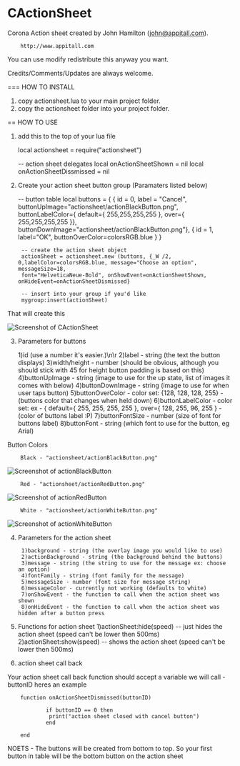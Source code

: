 CActionSheet
============

Corona Action sheet created by John Hamilton (john@appitall.com).

        http://www.appitall.com


You can use modify redistribute this anyway you want.

Credits/Comments/Updates are always welcome.


=== HOW TO INSTALL

1) copy actionsheet.lua to your main project folder.
2) copy the actionsheet folder into your project folder.

== HOW TO USE

1) add this to the top of your lua file

	 local actionsheet = require("actionsheet")
	 
	 -- action sheet delegates
	local onActionSheetShown = nil
	local onActionSheetDissmissed = nil
	 
2) Create your action sheet button group (Paramaters listed below)
	
	-- button table
	 local buttons = { 
        { id = 0, label = "Cancel", buttonUpImage="actionsheet/actionBlackButton.png",
        buttonLabelColor={ default={ 255,255,255,255 }, over={ 255,255,255,255 }}, buttonDownImage="actionsheet/actionBlackButton.png"},
        { id = 1, label="OK", buttonOverColor=colorsRGB.blue } } 
        
        -- create the action sheet object
        actionSheet = actionsheet.new (buttons, {_W /2, 0,labelColor=colorsRGB.blue, message="Choose an option", messageSize=18,
        font="HelveticaNeue-Bold", onShowEvent=onActionSheetShown, onHideEvent=onActionSheetDismissed} 
        
        -- insert into your group if you'd like
        mygroup:insert(actionSheet)
        
That will create this

![Screenshot of CActionSheet](http://s17.postimage.org/jz44a9jbj/image.png)


3) Parameters for buttons

	1)id (use a number it's easier.)\n\r
	2)label - string (the text the button displays)
	3)width/height - number (should be obvious, although you should stick with 45 for height button padding is based on this)
	4)buttonUpImage - string (image to use for the up state, list of images it comes with below)
	4)buttonDownImage - string (image to use for when user taps button)
	5)buttonOverColor - color set: {128, 128, 128, 255} - (buttons color that changes when held down)
	6)buttonLabelColor - color set: ex - { default={ 255, 255, 255, 255 }, over={ 128, 255, 96, 255 } - (color of buttons label :P)
	7)buttonFontSize - number (size of font for buttons label)
	8)buttonFont - string (which font to use for the button, eg Arial)
        
Button Colors 

        Black - "actionsheet/actionBlackButton.png"
![Screenshot of actionBlackButton](http://s17.postimage.org/8hxetnz0v/action_Black_Button_2x.png)

        Red - "actionsheet/actionRedButton.png"
        
![Screenshot of actionRedButton](http://s16.postimage.org/i3u8p3idh/action_Red_Button_2x.png)

        White - "actionsheet/actionWhiteButton.png"
        
![Screenshot of actionWhiteButton](http://s18.postimage.org/tigkc031l/action_White_Button_2x.png)
	
4) Parameters for the action sheet

        1)background - string (the overlay image you would like to use)
        2)actionBackground - string (the background behind the buttons)
        3)message - string (the string to use for the message ex: choose an option)
        4)fontFamily - string (font family for the message)
        5)messageSize - number (font size for message string)
        6)messageColor - currently not working (defaults to white)
        7)onShowEvent - the function to call when the action sheet was shown
        8)onHideEvent - the function to call when the action sheet was hidden after a button press
        
5) Functions for action sheet
        1)actionSheet:hide(speed) -- just hides the action sheet (speed can't be lower then 500ms)
        2)actionSheet:show(speed) -- shows the action sheet (speed can't be lower then 500ms)
        
6) action sheet call back

Your action sheet call back function should accept a variable we will call - buttonID
heres an example

        function onActionSheetDismissed(buttonID) 
    
                if buttonID == 0 then
                 print("action sheet closed with cancel button")
                end

        end
        
NOETS - The buttons will be created from bottom to top. 
So your first button in table will be the bottom button on the action sheet

        

	